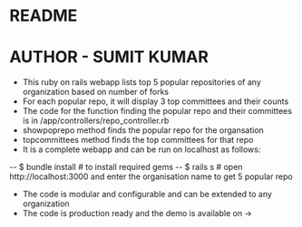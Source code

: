 # README
# AUTHOR - SUMIT KUMAR

* This ruby on rails webapp lists top 5 popular repositories of any organization based on number of forks
* For each popular repo, it will display 3 top committees and their counts
* The code for the function finding the popular repo and their committees is in /app/controllers/repo_controller.rb
* showpoprepo method finds the popular repo for the organsation
* topcommittees method finds the top committees for that repo
* It is a complete webapp and can be run on localhost as follows:

 -- $ bundle install    # to install required gems
 -- $ rails s           # open http://localhost:3000  and enter the organisation name to get 5 popular repo

 * The code is modular and configurable and can be extended to any organization
 * The code is production ready and the demo is available on -> 
